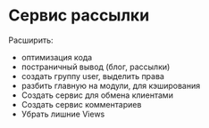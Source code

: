 # Сервис рассылки



Расширить:
- оптимизация кода
- постраничный вывод (блог, рассылки)
- создать группу user, выделить права
- разбить главную на модули, для кэширования
- Создать сервис для обмена клиентами
- Создать сервис комментариев
- Убрать лишние Views